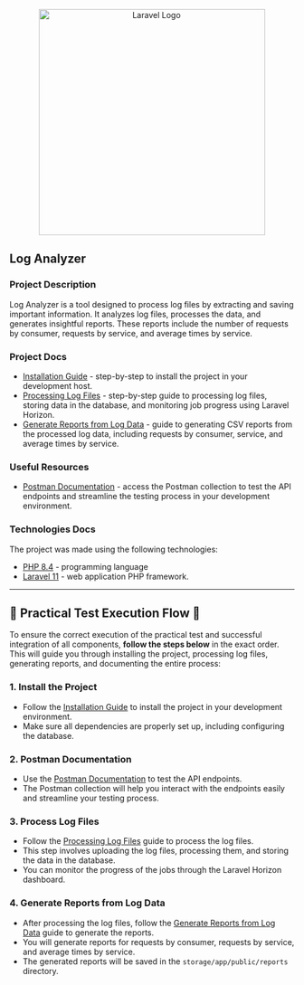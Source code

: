 <p align="center"><a href="https://laravel.com" target="_blank"><img src="https://raw.githubusercontent.com/laravel/art/master/logo-lockup/5%20SVG/2%20CMYK/1%20Full%20Color/laravel-logolockup-cmyk-red.svg" width="400" alt="Laravel Logo"></a></p>

## Log Analyzer

### Project Description

Log Analyzer is a tool designed to process log files by extracting and saving important information. It analyzes log files, processes the data, and generates insightful reports. These reports include the number of requests by consumer, requests by service, and average times by service.

### Project Docs

- [Installation Guide](https://github.com/carloseduardorocha/log-analyzer/wiki/Installation-Guide) - step-by-step to install the project in your development host. <br/>
- [Processing Log Files](https://github.com/carloseduardorocha/log-analyzer/wiki/Processing-Log-Files) - step-by-step guide to processing log files, storing data in the database, and monitoring job progress using Laravel Horizon. <br/>
- [Generate Reports from Log Data](https://github.com/carloseduardorocha/log-analyzer/wiki/Generate-Reports-from-Log-Data) - guide to generating CSV reports from the processed log data, including requests by consumer, service, and average times by service. <br/>

### Useful Resources
- [Postman Documentation](https://documenter.getpostman.com/view/15465603/2sAYJ1mNeY) - access the Postman collection to test the API endpoints and streamline the testing process in your development environment. <br/>

### Technologies Docs

The project was made using the following technologies:<br/>

- [PHP 8.4](https://www.php.net/) - programming language <br/>
- [Laravel 11](https://laravel.com/docs/11.x) - web application PHP framework. <br/>

--- 

## 🚨 **Practical Test Execution Flow** 🚨

To ensure the correct execution of the practical test and successful integration of all components, **follow the steps below** in the exact order. This will guide you through installing the project, processing log files, generating reports, and documenting the entire process:

### 1. **Install the Project**
   - Follow the [Installation Guide](https://github.com/carloseduardorocha/log-analyzer/wiki/Installation-Guide) to install the project in your development environment.
   - Make sure all dependencies are properly set up, including configuring the database.

### 2. **Postman Documentation**
   - Use the [Postman Documentation](https://documenter.getpostman.com/view/15465603/2sAYJ1mNeY) to test the API endpoints.
   - The Postman collection will help you interact with the endpoints easily and streamline your testing process.

### 3. **Process Log Files**
   - Follow the [Processing Log Files](https://github.com/carloseduardorocha/log-analyzer/wiki/Processing-Log-Files) guide to process the log files.
   - This step involves uploading the log files, processing them, and storing the data in the database.
   - You can monitor the progress of the jobs through the Laravel Horizon dashboard.

### 4. **Generate Reports from Log Data**
   - After processing the log files, follow the [Generate Reports from Log Data](https://github.com/carloseduardorocha/log-analyzer/wiki/Generate-Reports-from-Log-Data) guide to generate the reports.
   - You will generate reports for requests by consumer, requests by service, and average times by service.
   - The generated reports will be saved in the `storage/app/public/reports` directory.
